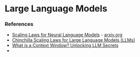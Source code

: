 # Large Language Models

### References
- [Scaling Laws for Neural Language Models](https://medium.com/nlplanet/two-minutes-nlp-scaling-laws-for-neural-language-models-add6061aece7) - [arxiv.org](https://arxiv.org/abs/2001.08361)
- [Chinchilla Scaling Laws for Large Language Models (LLMs)](https://medium.com/@raniahossam/chinchilla-scaling-laws-for-large-language-models-llms-40c434e4e1c1)
- [What is a Context Window? Unlocking LLM Secrets](https://www.youtube.com/watch?v=-QVoIxEpFkM)
- 
